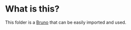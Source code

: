 # What is this?

This folder is a [Bruno](https://www.usebruno.com/) that can be easily imported and used.

